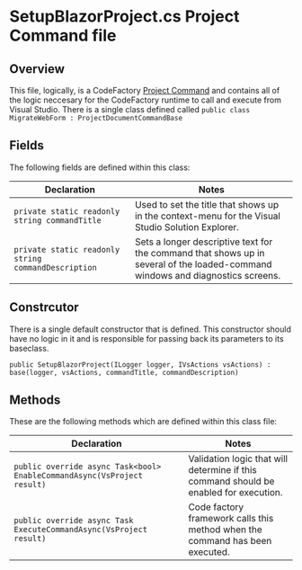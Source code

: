 # SetupBlazorProject.cs Project Command file

## Overview
This file, logically, is a CodeFactory [Project Command](http://docs.codefactory.software/guidance/overview-commands-intro.html) and contains all of the logic neccesary for the CodeFactory runtime to call and execute from Visual Studio.  There is a single class defined called `public class MigrateWebForm : ProjectDocumentCommandBase`

## Fields
The following fields are defined within this class:

Declaration | Notes
----------- | -----------
`private static readonly string commandTitle` | Used to set the title that shows up in the context-menu for the Visual Studio Solution Explorer.
`private static readonly string commandDescription` | Sets a longer descriptive text for the command that shows up in several of the loaded-command windows and diagnostics screens.

## Constrcutor
There is a single default constructor that is defined.  This constructor should have no logic in it and is responsible for passing back its parameters to its baseclass.

`public SetupBlazorProject(ILogger logger, IVsActions vsActions) : base(logger, vsActions, commandTitle, commandDescription)`

## Methods
These are the following methods which are defined within this class file:

Declaration | Notes
--------- | --------
`public override async Task<bool> EnableCommandAsync(VsProject result)` | Validation logic that will determine if this command should be enabled for execution.
`public override async Task ExecuteCommandAsync(VsProject result)` | Code factory framework calls this method when the command has been executed.